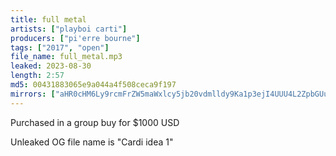 ```yaml
---
title: full metal
artists: ["playboi carti"]
producers: ["pi'erre bourne"]
tags: ["2017", "open"]
file_name: full_metal.mp3
leaked: 2023-08-30
length: 2:57
md5: 00431883065e9a044a4f508ceca9f197
mirrors: ["aHR0cHM6Ly9rcmFrZW5maWxlcy5jb20vdmlldy9Ka1p3ejI4UUU4L2ZpbGUuaHRtbA==", "aHR0cHM6Ly9kYnJlZS5vcmcvdi80ZjBjYjA="]
---
```

Purchased in a group buy for $1000 USD

Unleaked OG file name is "Cardi idea 1"
